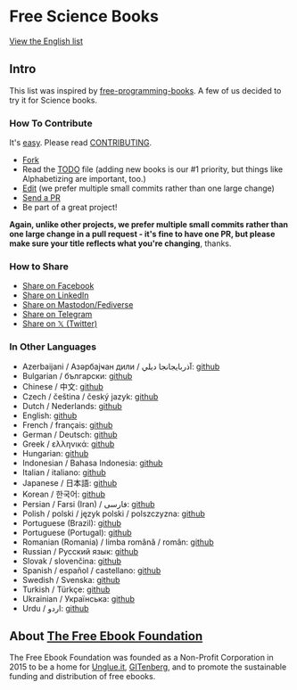 # Free Science Books

[View the English list](/free-science-books.md)

## Intro

This list was inspired by [free-programming-books](https://github.com/EbookFoundation/free-programming-books/). A few of us decided to try it for Science books.


### How To Contribute

It's [easy](https://github.com/vhf/free-programming-books/wiki/Contribution). Please read [CONTRIBUTING](/CONTRIBUTING.md).
- [Fork](https://help.github.com/articles/fork-a-repo)
- Read the [TODO](/TODO.md) file (adding new books is our #1 priority, but things like Alphabetizing are important, too.)
- [Edit](https://github.com/EbookFoundation/free-science-books/edit/master/free-science-books.md) (we prefer multiple small commits rather than one large change)
- [Send a PR](https://help.github.com/articles/using-pull-requests)
- Be part of a great project!

**Again, unlike other projects, we prefer multiple small commits rather than one large change in a pull request - it's fine to have one PR, but please make sure your title reflects what you're changing**, thanks.


### How to Share

+ [Share on Facebook](http://www.facebook.com/share.php?u=https://github.com/EbookFoundation/free-science-books&p[images][0]=&p[title]=Free%20Science%20Books&p[summary]=)
+ [Share on LinkedIn](http://www.linkedin.com/shareArticle?mini=true&url=https://github.com/EbookFoundation/free-science-books&title=Free%20Science%20Books&summary=&source=)
+ [Share on Mastodon/Fediverse](https://toot.kytta.dev/?text=https://github.com/EbookFoundation/free-science-books)
+ [Share on Telegram](https://t.me/share/url?url=https://github.com/EbookFoundation/free-science-books)
+ [Share on 𝕏 (Twitter)](https://twitter.com/intent/tweet?text=https://github.com/EbookFoundation/free-science-books%0AFree%20Science%20Books)
  

### In Other Languages

+ Azerbaijani / Азәрбајҹан дили / آذربايجانجا ديلي: [github](/free-science-books-az.md)
+ Bulgarian / български: [github](/free-science-books-bg.md)
+ Chinese / 中文: [github](/free-science-books-zh.md)
+ Czech / čeština / český jazyk: [github](/free-science-books-cs.md)
+ Dutch / Nederlands: [github](/free-science-books-nl.md)
+ English: [github](/free-science-books.md)
+ French / français: [github](/free-science-books-fr.md)
+ German / Deutsch: [github](/free-science-books-de.md)
+ Greek / ελληνικά: [github](/free-science-books-gr.md)
+ Hungarian: [github](/free-science-books-hu.md)
+ Indonesian / Bahasa Indonesia: [github](/free-science-books-id.md)
+ Italian / italiano: [github](/free-science-books-it.md)
+ Japanese / 日本語: [github](/free-science-books-ja.md)
+ Korean / 한국어: [github](/free-science-books-ko.md)
+ Persian / Farsi (Iran) / فارسى: [github](/free-science-books-fa_IR.md)
+ Polish / polski / język polski / polszczyzna: [github](/free-science-books-pl.md)
+ Portuguese (Brazil): [github](/free-science-books-pt_BR.md)
+ Portuguese (Portugal): [github](/free-science-books-pt_PT.md)
+ Romanian (Romania) / limba română / român: [github](/free-science-books-ro.md)
+ Russian / Русский язык: [github](/free-science-books-ru.md)
+ Slovak / slovenčina: [github](/free-science-books-sk.md)
+ Spanish / español / castellano: [github](/free-science-books-es.md)
+ Swedish / Svenska: [github](/free-science-books-se.md)
+ Turkish / Türkçe: [github](/free-science-books-tr.md)
+ Ukrainian / Українська: [github](/free-science-books-ua.md)
+ Urdu / اردو: [github](/free-science-books-ur.md)


## About [The Free Ebook Foundation](http://ebookfoundation.org/)

The Free Ebook Foundation was founded as a Non-Profit Corporation in 2015 to be a home for [Unglue.it](https://unglue.it), [GITenberg](http://www.gitenberg.org), and to promote the sustainable funding and distribution of free ebooks.


